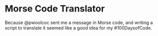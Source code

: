 # Morse Code Translator
Because @pwoolcoc sent me a message in Morse code, and writing a script to translate it seemed like a good idea for my #100DaysofCode.
